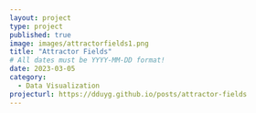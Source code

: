 ```yaml
---
layout: project
type: project
published: true
image: images/attractorfields1.png
title: "Attractor Fields"
# All dates must be YYYY-MM-DD format!
date: 2023-03-05
category:
  - Data Visualization
projecturl: https://dduyg.github.io/posts/attractor-fields
---
```




